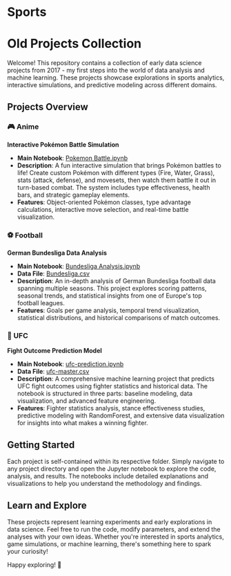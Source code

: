 # Sports
# Old Projects Collection

Welcome! This repository contains a collection of early data science projects from 2017 - my first steps into the world of data analysis and machine learning. These projects showcase explorations in sports analytics, interactive simulations, and predictive modeling across different domains.

## Projects Overview

### 🎮 Anime
**Interactive Pokémon Battle Simulation**

- **Main Notebook**: [Pokemon Battle.ipynb](Anime/Pokemon%20Battle.ipynb)
- **Description**: A fun interactive simulation that brings Pokémon battles to life! Create custom Pokémon with different types (Fire, Water, Grass), stats (attack, defense), and movesets, then watch them battle it out in turn-based combat. The system includes type effectiveness, health bars, and strategic gameplay elements.
- **Features**: Object-oriented Pokémon classes, type advantage calculations, interactive move selection, and real-time battle visualization.

### ⚽ Football  
**German Bundesliga Data Analysis**

- **Main Notebook**: [Bundesliga Analysis.ipynb](Football/Bundesliga%20Analysis.ipynb)
- **Data File**: [Bundesliga.csv](Football/Bundesliga.csv)
- **Description**: An in-depth analysis of German Bundesliga football data spanning multiple seasons. This project explores scoring patterns, seasonal trends, and statistical insights from one of Europe's top football leagues.
- **Features**: Goals per game analysis, temporal trend visualization, statistical distributions, and historical comparisons of match outcomes.

### 🥊 UFC
**Fight Outcome Prediction Model**

- **Main Notebook**: [ufc-prediction.ipynb](UFC/ufc-prediction.ipynb)  
- **Data File**: [ufc-master.csv](UFC/ufc-master.csv)
- **Description**: A comprehensive machine learning project that predicts UFC fight outcomes using fighter statistics and historical data. The notebook is structured in three parts: baseline modeling, data visualization, and advanced feature engineering.
- **Features**: Fighter statistics analysis, stance effectiveness studies, predictive modeling with RandomForest, and extensive data visualization for insights into what makes a winning fighter.

## Getting Started

Each project is self-contained within its respective folder. Simply navigate to any project directory and open the Jupyter notebook to explore the code, analysis, and results. The notebooks include detailed explanations and visualizations to help you understand the methodology and findings.

## Learn and Explore

These projects represent learning experiments and early explorations in data science. Feel free to run the code, modify parameters, and extend the analyses with your own ideas. Whether you're interested in sports analytics, game simulations, or machine learning, there's something here to spark your curiosity!

Happy exploring! 🚀
